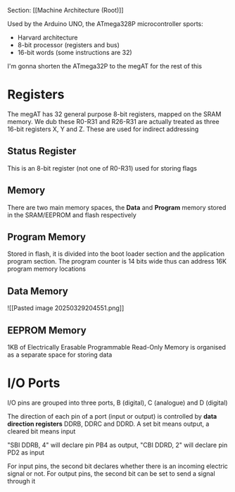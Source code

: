 Section: [[Machine Architecture (Root)]]

Used by the Arduino UNO, the ATmega328P microcontroller sports:

- Harvard architecture
- 8-bit processor (registers and bus)
- 16-bit words (some instructions are 32)

I'm gonna shorten the ATmega32P to the megAT for the rest of this
# Registers

The megAT has 32 general purpose 8-bit registers, mapped on the SRAM memory. We dub these R0-R31 and R26-R31 are actually treated as three 16-bit registers X, Y and Z. These are used for indirect addressing
## Status Register

This is an 8-bit register (not one of R0-R31) used for storing flags
## Memory

There are two main memory spaces, the **Data** and **Program** memory stored in the SRAM/EEPROM and flash respectively
## Program Memory

Stored in flash, it is divided into the boot loader section and the application program section. The program counter is 14 bits wide thus can address 16K program memory locations
## Data Memory

![[Pasted image 20250329204551.png]]
## EEPROM Memory

1KB of Electrically Erasable Programmable Read-Only Memory is organised as a separate space for storing data
# I/O Ports

I/O pins are grouped into three ports, B (digital), C (analogue) and D (digital)

The direction of each pin of a port (input or output) is controlled by **data direction registers** DDRB, DDRC and DDRD. A set bit means output, a cleared bit means input

"SBI DDRB, 4" will declare pin PB4 as output, "CBI DDRD, 2" will declare pin PD2 as input

For input pins, the second bit declares whether there is an incoming electric signal or not. For output pins, the second bit can be set to send a signal through it
